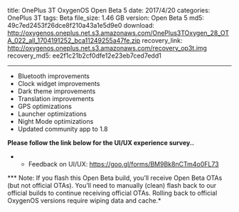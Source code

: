 title: OnePlus 3T OxygenOS Open Beta 5
date: 2017/4/20
categories: OnePlus 3T
tags: Beta
file_size: 1.46 GB
version: Open Beta 5
md5: 49c7ed2453f26dce8f210a43a1e5d9e0
download: http://oxygenos.oneplus.net.s3.amazonaws.com/OnePlus3TOxygen_28_OTA_022_all_1704191252_bca11249255a47fe.zip
recovery_link:  http://oxygenos.oneplus.net.s3.amazonaws.com/recovery_op3t.img
recovery_md5: ee2f1c21b2cf0dfe12e23eb7ced7edd1

---
* Bluetooth improvements
* Clock widget improvements
* Dark theme improvements
* Translation improvements
* GPS optimizations
* Launcher optimizations
* Night Mode optimizations
* Updated community app to 1.8



**Please follow the link below for the UI/UX experience survey..**
* - Feedback on UI/UX: https://goo.gl/forms/BM9Bk8nCTm4o0FL73

*** Note: If you flash this Open Beta build, you’ll receive Open Beta OTAs (but not official OTAs). You’ll need to manually (clean) flash back to our official builds to continue receiving official OTAs. Rolling back to official OxygenOS versions require wiping data and cache.*